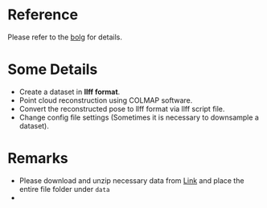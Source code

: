 # Reference

Please refer to the [bolg](https://blog.csdn.net/qq_43575504/article/details/129357568) for details.

# Some Details

* Create a dataset in __llff format__.
* Point cloud reconstruction using COLMAP software.
* Convert the reconstructed pose to llff format via llff script file.
* Change config file settings (Sometimes it is necessary to downsample a dataset).

# Remarks

* Please download and unzip necessary data from [Link](https://pan.baidu.com/s/1Dv8ojyszpx7c4qT-QZwoPA?pwd=0i6t) and place the entire file folder under `data`
* 
